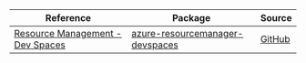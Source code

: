 | Reference | Package | Source |
|---|---|---|
|[Resource Management - Dev Spaces](resourcemanager-devspaces-readme.md)|[azure-resourcemanager-devspaces](https://repo1.maven.org/maven2/com/azure/resourcemanager/azure-resourcemanager-devspaces)|[GitHub](https://github.com/Azure/azure-sdk-for-java/blob/main/sdk/devspaces/azure-resourcemanager-devspaces)|
